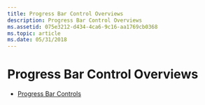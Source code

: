 ```yaml
---
title: Progress Bar Control Overviews
description: Progress Bar Control Overviews
ms.assetid: 075e3212-d434-4ca6-9c16-aa1769cb0368
ms.topic: article
ms.date: 05/31/2018
---
```


# Progress Bar Control Overviews

-   [Progress Bar Controls](progress-bar-control.md)

 

 




